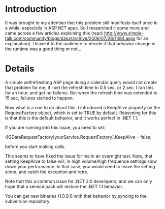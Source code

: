 # Introduction #


It was brought to my attention that this problem still manifests itself once in a while, especially in ASP.NET apps. So I researched it some more and came across a few articles explaining this (read: http://www.simple-talk.com/community/blogs/dana/archive/2006/07/28/1484.aspx for an explanation). I leave it to the audience to decide if that behavior change in the runtime was a good thing or not...

# Details #

A simple selfrefreshing ASP page doing a calendar query would not create that problem for me, if i set the refresh time to 0.5 sec, or 2 sec. I ran this for an hour, and got no failures. But when the refresh time was extended to 15 sec, failures started to happen.

Now what is a one to do about this. I introduced a KeepAlive property on the RequestFactory object, which is set to TRUE by default. Reasoning for this is that this is the default behavior, and it works perfect in .NET 1.1.

If you are running into this issue, you need to set:

((GDataRequestFactory)yourService.RequestFactory).KeepAlive = false;

before you start making calls.

This seems to have fixed the issue for me in an overnight test. Note, that setting KeepAlive to false will, in high volume/high frequence settings slow down your performance. In that case, you would need to leave the setting alone, and catch the exception and retry.

Note that this a common issue for .NET 2.0 developers, and we can only hope that a service pack will restore the .NET 1.1 behavior.

You can get new binaries (1.0.9.1) with that behavior by syncing to the subversion repository.